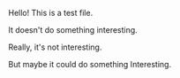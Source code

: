 Hello! This is a test file.

It doesn't do something interesting.

Really, it's not interesting.

But maybe it could do something Interesting.
